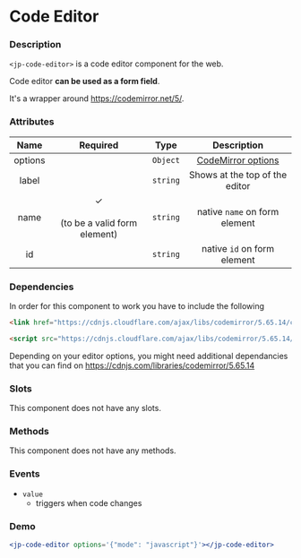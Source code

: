 # Code Editor

### Description

`<jp-code-editor>` is a code editor component for the web.

Code editor **can be used as a form field**.

It's a wrapper around https://codemirror.net/5/.

### Attributes

| **Name** |  **Required** | **Type** | **Description** |
| :----: | :----: | :----: | :---: |
| options |  | `Object` | [CodeMirror options](https://codemirror.net/5/doc/manual.html#config) |
| label |  | `string` | Shows at the top of the editor |
| name | ✓ <br></br> (to be a valid form element) | `string` | native `name` on form element |
| id | | `string` | native `id` on form element |

### Dependencies

In order for this component to work you have to include the following

```html
<link href="https://cdnjs.cloudflare.com/ajax/libs/codemirror/5.65.14/codemirror.min.css" rel="stylesheet">
```

```html
<script src="https://cdnjs.cloudflare.com/ajax/libs/codemirror/5.65.14/codemirror.min.js"></script>
```

Depending on your editor options, you might need additional dependancies that you can find on https://cdnjs.com/libraries/codemirror/5.65.14

### Slots

This component does not have any slots.

### Methods

This component does not have any methods.

### Events

- `value`
  - triggers when code changes

### Demo

```jsx live
<jp-code-editor options='{"mode": "javascript"}'></jp-code-editor>
```
